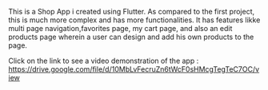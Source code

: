 
This is a Shop App i created using Flutter. As compared to the first project, this is much more complex and has more functionalities. It has features likke multi page navigation,favorites page, my cart page, and also an edit products page wherein a user can design and add his own products to the page.

Click on the link to see a video demonstration of the app : https://drive.google.com/file/d/10MbLvFecruZn6tWcF0sHMcgTegTeC7OC/view


